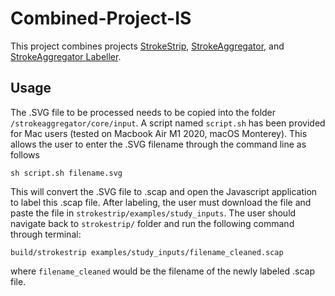 # Combined-Project-IS
 
This project combines projects [StrokeStrip](https://github.com/davepagurek/StrokeStrip), [StrokeAggregator](https://www.cs.ubc.ca/labs/imager/tr/2018/StrokeAggregator/), and [StrokeAggregator Labeller](https://github.com/davepagurek/StrokeAggregatorLabeller).

## Usage
The .SVG file to be processed needs to be copied into the folder `/strokeaggregator/core/input`. A script named `script.sh` has been provided for Mac users (tested on Macbook Air M1 2020, macOS Monterey). This allows the user to enter the .SVG filename through the command line as follows
```
sh script.sh filename.svg
```

This will convert the .SVG file to .scap and open the Javascript application to label this .scap file. After labeling, the user must download the file and paste the file in `strokestrip/examples/study_inputs`. The user should navigate back to `strokestrip/` folder and run the following command through terminal:
```
build/strokestrip examples/study_inputs/filename_cleaned.scap
```
where `filename_cleaned` would be the filename of the newly labeled .scap file.
